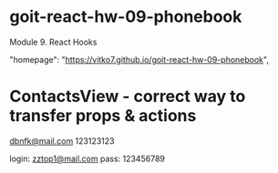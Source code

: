 # goit-react-hw-09-phonebook

Module 9. React Hooks

"homepage": "https://vitko7.github.io/goit-react-hw-09-phonebook",

# ContactsView - correct way to transfer props & actions

dbnfk@mail.com 123123123

login: zztop1@mail.com pass: 123456789
